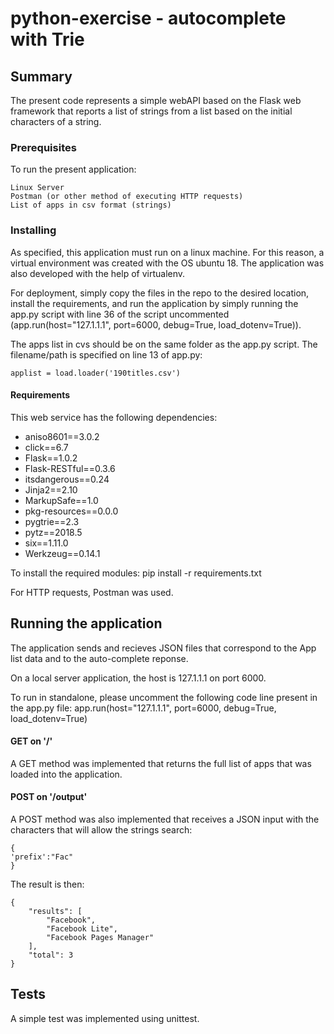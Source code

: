 # python-exercise - autocomplete with Trie

## Summary
The present code represents a simple webAPI based on the Flask web framework that reports a list of strings from a list based on the initial characters of a string.

### Prerequisites
To run the present application:
```
Linux Server
Postman (or other method of executing HTTP requests)
List of apps in csv format (strings)
```

### Installing
As specified, this application must run on a linux machine. For this reason, a virtual environment was created with the OS ubuntu 18. The application was also developed with the help of virtualenv.

For deployment, simply copy the files in the repo to the desired location, install the requirements, and run the application by simply running the app.py script with line 36 of the script uncommented (app.run(host="127.1.1.1", port=6000, debug=True, load_dotenv=True)).

The apps list in cvs should be on the same folder as the app.py script. The filename/path is specified on line 13 of app.py:
```
applist = load.loader('190titles.csv')
```

#### Requirements
This web service has the following dependencies:

* aniso8601==3.0.2
* click==6.7
* Flask==1.0.2
* Flask-RESTful==0.3.6
* itsdangerous==0.24
* Jinja2==2.10
* MarkupSafe==1.0
* pkg-resources==0.0.0
* pygtrie==2.3
* pytz==2018.5
* six==1.11.0
* Werkzeug==0.14.1

To install the required modules:
  pip install -r requirements.txt
  
For HTTP requests, Postman was used.

## Running the application
The application sends and recieves JSON files that correspond to the App list data and to the auto-complete reponse.

On a local server application, the host is 127.1.1.1 on port 6000.

To run in standalone, please uncomment the following code line present in the 
app.py file: app.run(host="127.1.1.1", port=6000, debug=True, load_dotenv=True)

#### GET on '/'
A GET method was implemented that returns the full list of apps that was loaded into the application.

#### POST on '/output'
A POST method was also implemented that receives a JSON input with the characters that will allow the strings search:

```
{
'prefix':"Fac"
}
```
The result is then:

```
{
    "results": [
        "Facebook",
        "Facebook Lite",
        "Facebook Pages Manager"
    ],
    "total": 3
}
```

## Tests
A simple test was implemented using unittest.

